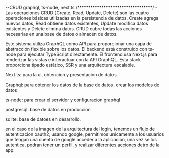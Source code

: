 --CRUD graphql, ts-node, next.ts
/**********************************/
-Las operaciones CRUD (Create, Read, Update, Delete) son las cuatro operaciones básicas utilizadas en la persistencia de datos. Create agrega nuevos datos, Read obtiene datos existentes, Update modifica datos existentes y Delete elimina datos. CRUD cubre todas las acciones necesarias en una base de datos o almacén de datos.



Este sistema utiliza GraphQL como API para proporcionar una capa de abstracción flexible sobre los datos. El backend está construido con ts-node para ejecutar TypeScript directamente. El frontend usa Next.js para renderizar las vistas e interactuar con la API GraphQL. Esta stack proporciona tipado estático, SSR y una arquitectura escalable.

Next.ts: para la ui, obtencion y presentacion de datos. 

Graphql: para obtener los datos de la base de datos, crear los modelos de datos 

ts-node: para crear el servidor y configuracion graphql 

postgresql: base de datos en produccion

sqlite: base de datoes en desarrollo. 

en el caso de la imagen de la arquitectura del login, tenemos un flujo de autenticacion oauth2, usando google, permitimos unicamente a los usuarios que tengan una cuenta de google acceder a la aplicacion, una vez se los autentica, podran tener un perfil, y realizar diferentes acciones detro de la app. 
